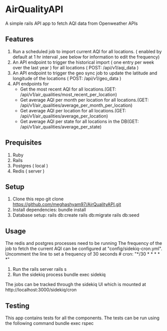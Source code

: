 # AirQualityAPI
A simple rails API app to fetch AQI data from Openweather APIs

## Features
1. Run a scheduled job to import current AQI for all locations. ( enabled by default at 1 hr interval ,see below for information to edit the frequency)
2. An API endpoint to trigger the historical import ( one entry per week over the last year ) for all locations ( POST: /api/v1/aqi_data )
3. An API endpoint to trigger the geo sync job to update the latitude and longitude of the locations ( POST: /api/v1/geo_data )
4. API endpoints for
    - Get the most recent AQI for all locations.(GET: /api/v1/air_qualities/most_recent_per_location)
    - Get average AQI per month per location for all locations.(GET: /api/v1/air_qualities/average_per_month_per_location)
    - Get average AQI per location for all locations.(GET: /api/v1/air_qualities/average_per_location)
    - Get average AQI per state for all locations in the DB(GET: /api/v1/air_qualities/average_per_state)

## Prequisites
1. Ruby
2. Rails
3. Postgres ( local )
4. Redis ( server )

## Setup
1. Clone this repo
    git clone https://github.com/meghashyam97/AirQualityAPI.git
2. Install dependencies:
    bundle install
3. Database setup:
    rails db:create
    rails db:migrate
    rails db:seed

## Usage
The redis and postgres processes need to be running
The frequency of the job to fetch the current AQI can be configured at "config/sidekiq-cron.yml". Uncomment the line to set a frequency of 30 seconds
    # cron: "*/30 * * * * *"

1. Run the rails server
    rails s 
2. Run the sidekiq process
    bundle exec sidekiq

The jobs can be tracked through the sidekiq UI which is mounted at
    http://localhost:3000/sidekiq/cron
## Testing
This app contains tests for all the components.
The tests can be run using the following command
    bundle exec rspec   




